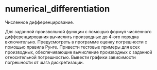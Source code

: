 # numerical_differentiation
Численное дифференцирование. 

Для заданной произвольной функции   с помощью формул численного дифференцирования вычислить производные до 4-ого порядка включительно. Предусмотреть в программе оценку погрешности с помощью правила Рунге. Привести тестовые примеры для всех производных, обеспечивающие вычисление производных с заданной относительной погрешностью. Вывести графики зависимости погрешности от шага дискретизации.

